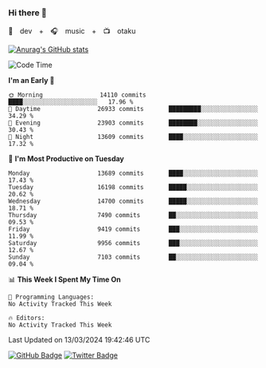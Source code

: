 ### Hi there 👋

🚀　dev　+　🎧　music　+　📺　otaku


[![Anurag's GitHub stats](https://github-readme-stats.vercel.app/api?username=koheitasaka&count_private=true&show_icons=true&theme=monokai)](https://github.com/koheitasaka/github-readme-stats)

<!--START_SECTION:waka-->
![Code Time](http://img.shields.io/badge/Code%20Time-1%2C161%20hrs%2023%20mins-blue)

**I'm an Early 🐤** 

```text
🌞 Morning                14110 commits       ████░░░░░░░░░░░░░░░░░░░░░   17.96 % 
🌆 Daytime                26933 commits       █████████░░░░░░░░░░░░░░░░   34.29 % 
🌃 Evening                23903 commits       ████████░░░░░░░░░░░░░░░░░   30.43 % 
🌙 Night                  13609 commits       ████░░░░░░░░░░░░░░░░░░░░░   17.32 % 
```
📅 **I'm Most Productive on Tuesday** 

```text
Monday                   13689 commits       ████░░░░░░░░░░░░░░░░░░░░░   17.43 % 
Tuesday                  16198 commits       █████░░░░░░░░░░░░░░░░░░░░   20.62 % 
Wednesday                14700 commits       █████░░░░░░░░░░░░░░░░░░░░   18.71 % 
Thursday                 7490 commits        ██░░░░░░░░░░░░░░░░░░░░░░░   09.53 % 
Friday                   9419 commits        ███░░░░░░░░░░░░░░░░░░░░░░   11.99 % 
Saturday                 9956 commits        ███░░░░░░░░░░░░░░░░░░░░░░   12.67 % 
Sunday                   7103 commits        ██░░░░░░░░░░░░░░░░░░░░░░░   09.04 % 
```


📊 **This Week I Spent My Time On** 

```text
💬 Programming Languages: 
No Activity Tracked This Week

🔥 Editors: 
No Activity Tracked This Week
```


 Last Updated on 13/03/2024 19:42:46 UTC
<!--END_SECTION:waka-->

[![GitHub Badge](https://img.shields.io/badge/GitHub-100000?style=for-the-badge&logo=github&logoColor=white)](https://github.com/koheitasaka)
[![Twitter Badge](https://img.shields.io/badge/Twitter-1DA1F2?style=for-the-badge&logo=twitter&logoColor=white)](https://twitter.com/sleep_asleep_)
